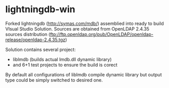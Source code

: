 lightningdb-win
===============

Forked lightningdb (http://symas.com/mdb/) assemblied into ready to build VIsual Studio Solution.
Sources are obtained from OpenLDAP 2.4.35 sources distribution (ftp://ftp.openldap.org/pub/OpenLDAP/openldap-release/openldap-2.4.35.tgz)

Solution contains several project: 
  * liblmdb (builds actual lmdb.dll dynamic library) 
  * and 6+1 test projects to ensure the build is corect

By default all configurations of liblmdb compile dynamic library but output type could be simply switched to desired one.
